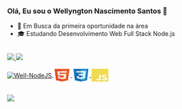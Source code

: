 ### Olá, Eu sou o Wellyngton Nascimento Santos 👋

- 💼 Em Busca da primeira oportunidade na área
- 🎓 Estudando Desenvolvimento Web Full Stack Node.js
<br>

<div>
  <a href="https://github.com/Wellyngton-Nascimento-Santos">
  <img height="180em" src="https://github-readme-stats.vercel.app/api?username=Wellyngton-Nascimento-Santos&show_icons=true&theme=dracula&include_all_commits=true&count_private=true"/>
  <img height="180em" src="https://github-readme-stats.vercel.app/api/top-langs/?username=Wellyngton-Nascimento-Santos&layout=compact&langs_count=16&theme=dracula"/>
</div>

<div style="display: inline_block"><br>
  <img align="center" alt="Well-NodeJS" height="30" width="40" src="https://cdn.jsdelivr.net/gh/devicons/devicon/icons/nodejs/nodejs-original.svg">
  <img align="center" alt="Well-HTML" height="30" width="40" src="https://raw.githubusercontent.com/devicons/devicon/master/icons/html5/html5-original.svg">
  <img align="center" alt="Well-CSS" height="30" width="40" src="https://raw.githubusercontent.com/devicons/devicon/master/icons/css3/css3-original.svg">
  <img align="center" alt="Well-Js" height="30" width="40" src="https://raw.githubusercontent.com/devicons/devicon/master/icons/javascript/javascript-plain.svg">
</div>

  ##
  
  <div>
  <a href="https://www.linkedin.com/in/wellyngton-nascimento-santos-44944322b" target="_blank"><img src="https://img.shields.io/badge/-LinkedIn-%230077B5?style=for-the-badge&logo=linkedin&logoColor=white" target="_blank"></a>
  </div>
  
  

